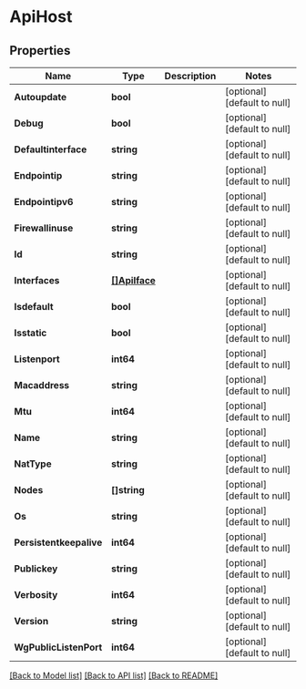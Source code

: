 # ApiHost

## Properties
Name | Type | Description | Notes
------------ | ------------- | ------------- | -------------
**Autoupdate** | **bool** |  | [optional] [default to null]
**Debug** | **bool** |  | [optional] [default to null]
**Defaultinterface** | **string** |  | [optional] [default to null]
**Endpointip** | **string** |  | [optional] [default to null]
**Endpointipv6** | **string** |  | [optional] [default to null]
**Firewallinuse** | **string** |  | [optional] [default to null]
**Id** | **string** |  | [optional] [default to null]
**Interfaces** | [**[]ApiIface**](ApiIface.md) |  | [optional] [default to null]
**Isdefault** | **bool** |  | [optional] [default to null]
**Isstatic** | **bool** |  | [optional] [default to null]
**Listenport** | **int64** |  | [optional] [default to null]
**Macaddress** | **string** |  | [optional] [default to null]
**Mtu** | **int64** |  | [optional] [default to null]
**Name** | **string** |  | [optional] [default to null]
**NatType** | **string** |  | [optional] [default to null]
**Nodes** | **[]string** |  | [optional] [default to null]
**Os** | **string** |  | [optional] [default to null]
**Persistentkeepalive** | **int64** |  | [optional] [default to null]
**Publickey** | **string** |  | [optional] [default to null]
**Verbosity** | **int64** |  | [optional] [default to null]
**Version** | **string** |  | [optional] [default to null]
**WgPublicListenPort** | **int64** |  | [optional] [default to null]

[[Back to Model list]](../README.md#documentation-for-models) [[Back to API list]](../README.md#documentation-for-api-endpoints) [[Back to README]](../README.md)


